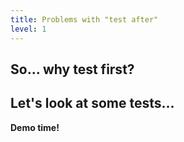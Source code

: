 ```yaml
---
title: Problems with "test after"
level: 1
---
```


## So... why test first?

<v-clicks>

## Let's look at some tests...

</v-clicks>

<v-clicks>

**Demo time!**

</v-clicks>

<!--
Demo project to show potential issues

Next slide talks about why not
-->

